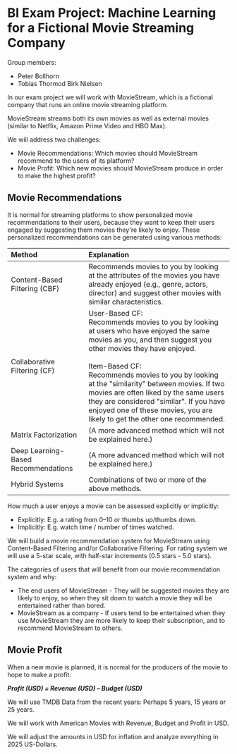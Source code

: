 # BI Exam Project: Machine Learning for a Fictional Movie Streaming Company

Group members:
- Peter Bollhorn
- Tobias Thormod Birk Nielsen

In our exam project we will work with MovieStream, which is a fictional company that runs an online movie streaming platform.

MovieStream streams both its own movies as well as external movies (similar to Netflix, Amazon Prime Video and HBO Max).

We will address two challenges:
- Movie Recommendations: Which movies should MovieStream recommend to the users of its platform?
- Movie Profit: Which new movies should MovieStream produce in order to make the highest profit?


## Movie Recommendations
It is normal for streaming platforms to show personalized movie recommendations to their users, because they want to keep their users engaged by suggesting them movies they're likely to enjoy. These personalized recommendations can be generated using various methods:

| Method                                    | Explanation                                                                                                                                                                           |
|:------------------------------------------|:--------------------------------------------------------------------------------------------------------------------------------------------------------------------------------------|
| Content-Based Filtering (CBF)             | Recommends movies to you by looking at the attributes of the movies you have already enjoyed (e.g., genre, actors, director) and suggest other movies with similar characteristics.   |
| Collaborative Filtering (CF)              | User-Based CF:<br>Recommends movies to you by looking at users who have enjoyed the same movies as you, and then suggest you other movies they have enjoyed.<br><br>Item-Based CF:<br>Recommends movies to you by looking at the "similarity" between movies. If two movies are often liked by the same users they are considered "similar". If you have enjoyed one of these movies, you are likely to get the other one recommended.                               |
| Matrix Factorization                      | (A more advanced method which will not be explained here.)                                                                                                                             |
| Deep Learning-Based Recommendations       | (A more advanced method which will not be explained here.)                                                                                                                             |
| Hybrid Systems                            | Combinations of two or more of the above methods.                                                                                                                                      |

How much a user enjoys a movie can be assessed explicitly or implicitly:
- Explicitly: E.g. a rating from 0–10 or thumbs up/thumbs down.
- Implicitly: E.g. watch time / number of times watched.

We will build a movie recommendation system for MovieStream using Content-Based Filtering and/or Collaborative Filtering. For rating system we will use a 5-star scale, with half-star increments (0.5 stars - 5.0 stars).

The categories of users that will benefit from our movie recommendation system and why:
- The end users of MovieStream - They will be suggested movies they are likely to enjoy, so when they sit down to watch a movie they will be entertained rather than bored.
- MovieStream as a company - If users tend to be entertained when they use MovieStream they are more likely to keep their subscription, and to recommend MovieStream to others.

## Movie Profit

When a new movie is planned, it is normal for the producers of the movie to hope to make a profit:

**_Profit (USD) = Revenue (USD) – Budget (USD)_**

We will use TMDB Data from the recent years: Perhaps 5 years, 15 years or 25 years.

We will work with American Movies with Revenue, Budget and Profit in USD.

We will adjust the amounts in USD for inflation and analyze everything in 2025 US-Dollars.
